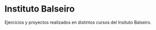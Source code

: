 # Instituto Balseiro
 
Ejercicios y proyectos realizados en distintos cursos del Insituto Balseiro.

